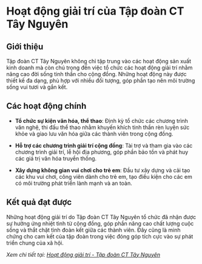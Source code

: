 # Hoạt động giải trí của Tập đoàn CT Tây Nguyên

## Giới thiệu

Tập đoàn CT Tây Nguyên không chỉ tập trung vào các hoạt động sản xuất kinh doanh mà còn chú trọng đến việc tổ chức các hoạt động giải trí nhằm nâng cao đời sống tinh thần cho cộng đồng. Những hoạt động này được thiết kế đa dạng, phù hợp với nhiều đối tượng, góp phần tạo nên môi trường sống vui tươi và gắn kết.

## Các hoạt động chính

- **Tổ chức sự kiện văn hóa, thể thao**: Định kỳ tổ chức các chương trình văn nghệ, thi đấu thể thao nhằm khuyến khích tinh thần rèn luyện sức khỏe và giao lưu văn hóa giữa các thành viên trong cộng đồng.

- **Hỗ trợ các chương trình giải trí cộng đồng**: Tài trợ và tham gia vào các chương trình giải trí, lễ hội địa phương, góp phần bảo tồn và phát huy các giá trị văn hóa truyền thống.

- **Xây dựng không gian vui chơi cho trẻ em**: Đầu tư xây dựng và cải tạo các khu vui chơi, công viên dành cho trẻ em, tạo điều kiện cho các em có môi trường phát triển lành mạnh và an toàn.

## Kết quả đạt được

Những hoạt động giải trí do Tập đoàn CT Tây Nguyên tổ chức đã nhận được sự hưởng ứng nhiệt tình từ cộng đồng, góp phần nâng cao chất lượng cuộc sống và thắt chặt tình đoàn kết giữa các thành viên. Đây cũng là minh chứng cho cam kết của tập đoàn trong việc đóng góp tích cực vào sự phát triển chung của xã hội.

*Xem chi tiết tại: [Hoạt động giải trí - Tập đoàn CT Tây Nguyên](https://cttaynguyen.vn/chuyen-muc/cac-hoat-dong/hoat-dong-giai-tri/)*

